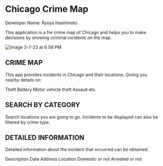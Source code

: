 # Chicago Crime Map

Developer Name: Ryoya Hashimoto

This application is a fre crime map of Chicago and helps you to make decisions by showing criminal incidents on the map.

![Image 3-7-23 at 6 58 PM](https://user-images.githubusercontent.com/90585146/223626374-334e6e2f-a557-4517-aea1-e4c26eea1d09.jpg)

## CRIME MAP
This app provides incidents in Chicago and their locations. Giving you nearby details on:

Theft
Battery
Motor vehicle theft
Assault
etc.

## SEARCH BY CATEGORY
Search locations you are going to go. Incidents to be displayed can also be filtered by crime type.

## DETAILED INFORMATION
Detailed information about the incident that occurred can be obtained.

Description
Date
Address
Location
Domestic or not
Arrested or not
